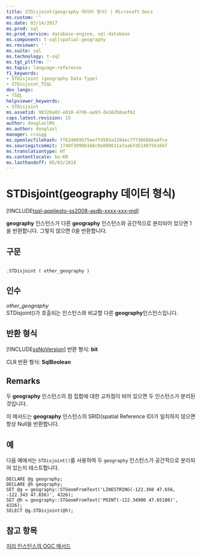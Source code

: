 ```yaml
---
title: STDisjoint(geography 데이터 형식) | Microsoft Docs
ms.custom: ''
ms.date: 03/14/2017
ms.prod: sql
ms.prod_service: database-engine, sql-database
ms.component: t-sql|spatial-geography
ms.reviewer: ''
ms.suite: sql
ms.technology: t-sql
ms.tgt_pltfrm: ''
ms.topic: language-reference
f1_keywords:
- STDisjoint (geography Data Type)
- STDisjoint_TSQL
dev_langs:
- TSQL
helpviewer_keywords:
- STDisjoint
ms.assetid: 98328a02-e018-47d6-aa93-de162b8aef62
caps.latest.revision: 15
author: douglaslMS
ms.author: douglasl
manager: craigg
ms.openlocfilehash: ff624069575eeffd503a3284ec7773668bba4fce
ms.sourcegitcommit: 1740f3090b168c0e809611a7aa6fd514075616bf
ms.translationtype: HT
ms.contentlocale: ko-KR
ms.lasthandoff: 05/03/2018
---
```

# <a name="stdisjoint-geography-data-type"></a>STDisjoint(geography 데이터 형식)
[!INCLUDE[tsql-appliesto-ss2008-asdb-xxxx-xxx-md](../../includes/tsql-appliesto-ss2008-asdb-xxxx-xxx-md.md)]

  **geography** 인스턴스가 다른 **geography** 인스턴스와 공간적으로 분리되어 있으면 1을 반환합니다. 그렇지 않으면 0을 반환합니다.  
  
## <a name="syntax"></a>구문  
  
```  
  
.STDisjoint ( other_geography )  
```  
  
## <a name="arguments"></a>인수  
 *other_geography*  
 STDisjoint()가 호출되는 인스턴스와 비교할 다른 **geography**인스턴스입니다.  
  
## <a name="return-types"></a>반환 형식  
 [!INCLUDE[ssNoVersion](../../includes/ssnoversion-md.md)] 반환 형식: **bit**  
  
 CLR 반환 형식: **SqlBoolean**  
  
## <a name="remarks"></a>Remarks  
 두 **geography** 인스턴스의 점 집합에 대한 교차점이 비어 있으면 두 인스턴스가 분리된 것입니다.  
  
 이 메서드는 **geography** 인스턴스의 SRID(spatial Reference ID)가 일치하지 않으면 항상 Null을 반환합니다.  
  
## <a name="examples"></a>예  
 다음 예에서는 `STDisjoint()`를 사용하여 두 `geography` 인스턴스가 공간적으로 분리되어 있는지 테스트합니다.  
  
```  
DECLARE @g geography;  
DECLARE @h geography;  
SET @g = geography::STGeomFromText('LINESTRING(-122.360 47.656, -122.343 47.656)', 4326);  
SET @h = geography::STGeomFromText('POINT(-122.34900 47.65100)', 4326);  
SELECT @g.STDisjoint(@h);  
```  
  
## <a name="see-also"></a>참고 항목  
 [지리 인스턴스의 OGC 메서드](../../t-sql/spatial-geography/ogc-methods-on-geography-instances.md)  
  
  
